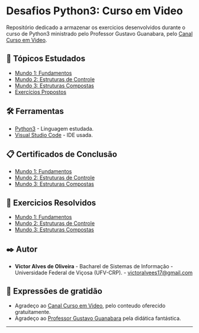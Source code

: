 # Desafios Python3: Curso em Video

Repositório dedicado a armazenar os exercicios desenvolvidos durante o curso de Python3 ministrado pelo Professor Gustavo Guanabara, pelo [Canal Curso em Video](https://www.cursoemvideo.com/). 

## 🚀 Tópicos Estudados

* [Mundo 1: Fundamentos](https://www.youtube.com/playlist?list=PLHz_AreHm4dlKP6QQCekuIPky1CiwmdI6)
* [Mundo 2: Estruturas de Controle](https://www.youtube.com/playlist?list=PLHz_AreHm4dk_nZHmxxf_J0WRAqy5Czye)
* [Mundo 3: Estruturas Compostas](https://www.youtube.com/playlist?list=PLHz_AreHm4dksnH2jVTIVNviIMBVYyFnH)
* [Exercícios Propostos](https://www.youtube.com/playlist?list=PLHz_AreHm4dm6wYOIW20Nyg12TAjmMGT-)


## 🛠️ Ferramentas 

* [Python3](https://www.python.org/) - Linguagem estudada.
* [Visual Studio Code](https://code.visualstudio.com/) - IDE usada.

## 📋 Certificados de Conclusão 

* [Mundo 1: Fundamentos](https://github.com/VictorOliveira02/Desafios-Python3-Curso-em-Video/blob/main/Certificados/Certificado%20-%20CeV%20-%20MUNDO1_PYTHON.pdf)
* [Mundo 2: Estruturas de Controle](https://github.com/VictorOliveira02/Desafios-Python3-Curso-em-Video/blob/main/Certificados/Certificado%20-%20CeV%20-%20MUNDO2_PYTHON.pdf)
* [Mundo 3: Estruturas Compostas](https://github.com/VictorOliveira02/Desafios-Python3-Curso-em-Video/blob/main/Certificados/Certificado%20-%20CeV%20-%20MUNDO3_PYTHON.pdf)

## 🔧 Exercicios Resolvidos

* [Mundo 1: Fundamentos](https://github.com/VictorOliveira02/Desafios-Python3-Curso-em-Video/tree/main/Mundo%201_Fundamentos)
* [Mundo 2: Estruturas de Controle](https://github.com/VictorOliveira02/Desafios-Python3-Curso-em-Video/tree/main/Mundo%202_Estruturas%20de%20Controle)
* [Mundo 3: Estruturas Compostas](https://github.com/VictorOliveira02/Desafios-Python3-Curso-em-Video/tree/main/Mundo%203_Estruturas%20Compostas)

## ✒️ Autor

* **Victor Alves de Oliveira** - Bacharel de Sistemas de Informação - Universidade Federal de Viçosa (UFV-CRP). - victoralvees17@gmail.com

## 🎁 Expressões de gratidão

* Agradeço ao [Canal Curso em Video](https://www.youtube.com/user/cursosemvideo), pelo conteudo oferecido gratuitamente. 
* Agradeço ao [Professor Gustavo Guanabara](https://github.com/gustavoguanabara) pela didática fantástica.  

---
